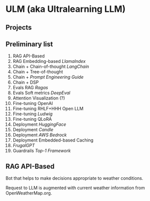 # ULM (aka Ultralearning LLM)

## Projects

## Preliminary list

1. RAG API-Based
2. RAG Embedding-based *LlamaIndex*
3. Chain + Chain-of-thought *LangChain*
4. Chain + Tree-of-thought
5. Chain + *Prompt Engineering Guide*
6. Chain + DSP
7. Evals RAG *Ragas*
8. Evals Soft metrics *DeepEval*
9. Attention Visualization (?)
10. Fine-tuning OpenAI
11. Fine-tuning RHLF+HHH Open LLM
12. Fine-tuning *Ludwig*
13. Fine-tuning QLoRA
14. Deployment *HuggingFace*
15. Deployment *Candle*
16. Deployment *AWS Bedrock*
17. Deployment Embedded-based Caching
18. *FrugalGPT*
19. Guardrails *Top-1 Framework*


## RAG API-Based

Bot that helps to make decisions appropriate to weather conditions.

Request to LLM is augmented with current weather information from OpenWeatherMap.org.
